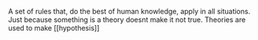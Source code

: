 A set of rules that, do the best of human knowledge, apply in all situations. Just because something is a theory doesnt make it not true. Theories are used to make [[hypothesis]]